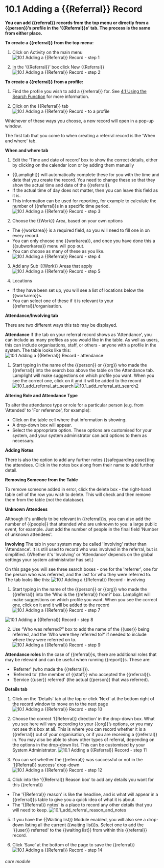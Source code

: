 # 10.1 Adding a {{Referral}} Record

**You can add {{referral}} records from the top menu or directly from a {{person}}’s profile in the ‘{{Referral}}s’ tab. The process is the same from either place.**

**To create a {{referral}} from the top menu:**

1. Click on Activity on the main menu
![10.1 Adding a {{Referral}} Record - step 1](10.1_Adding_a_Referral_Record_im_1.png)

2. In the ‘{{Referral}}’ box click New {{Referral}}
![10.1 Adding a {{Referral}} Record - step 2](10.1_Adding_a_Referral_Record_im_2.png)

**To create a {{referral}} from a profile:**

1. Find the profile you wish to add a {{referral}} for. See [4.1 Using the Search Function](/help/index/p/4.1) for more information.

2. Click on the {{Referral}} tab
![10.1 Adding a {{Referral}} Record - to a profile](10.1_add_referrals_profile.png)

Whichever of these ways you choose, a new record will open in a pop-up window.  

The first tab that you come to when creating a referral record is the 'When and where' tab.

**When and where tab**
1. Edit the ‘Time and date of record’ box to show the correct details, either by clicking on the calendar icon or by adding them manually
- {{Lamplight}} will automatically complete these for you with the time and date that you create the record. You need to change these so that they show the actual time and date of the {{referral}}.
- If the actual time of day does not matter, then you can leave this field as it is.
- This information can be used for reporting, for example to calculate the number of {{referral}}s in a specific time period.
![10.1 Adding a {{Referral}} Record - step 3](10.1_Adding_a_Referral_Record_im_3.png)

2. Choose the {{Work}} Area, based on your own options
- The {{workarea}} is a required field, so you will need to fill one in on every record.
- You can only choose one {{workarea}}, and once you have done this a {{subworkarea}} menu will pop out.
- You can choose as many of these as you like.
![10.1 Adding a {{Referral}} Record - step 4](10.1_Adding_a_Referral_Record_im_4.png)

3. Add any Sub-{{Work}} Areas that apply
![10.1 Adding a {{Referral}} Record - step 5](10.1_Adding_a_Referral_Record_im_5.png)

4. Locations
- If they have been set up, you will see a list of locations below the {{workarea}}s.
- You can select one of these if it is relevant to your {{referral}}/organisation.

**Attendance/Involving tab**

There are two different ways this tab may be displayed.

**Attendance**
If the tab on your referral record shows as 'Attendance', you can include as many profiles as you would like in the table. As well as users, this can include organisations, staff, or others - anyone with a profile in the system. The table looks like this:
![10.1 Adding a {{Referral}} Record - attendance](10.1_add_referral_attendance.png)

1. Start typing in the name of the {{person}} or {{org}} who made the {{referral}} into the search box above the table on the Attendance tab. Lamplight will make suggestions on which profile you want. When you see the correct one, click on it and it will be added to the record
![10.1_add_referral_att_search](10.1_add_referral_att_search.png)
![10.1_add_referral_att_search2](10.1_add_referral_att_search2.png)

**Altering Role and Attendance Type**

To alter the attendance type or role for a particular person (e.g. from 'Attended' to 'For reference', for example):

- Click on the table cell where that information is showing.
- A drop-down box will appear.
- Select the appropriate option. These options are customised for your system, and your system administrator can add options to them as necessary.

**Adding Notes**

There is also the option to add any further notes {{safeguarding case}}ing the attendees. Click in the notes box along from their name
to add further detail.

**Removing Someone from the Table**

To remove someone added in error, click the delete box - the right-hand table cell of the row you wish to delete. This
will check and then remove them from the table (not the database).

**Unknown Attendees**

Although it's unlikely to be relevant in {{referral}}s, you can also add the number of {{people}} that attended who are
unknown to you: a large public event, for example. Just add the number of people in the final field 'Number of unknown
attendees'.

**Involving**
The tab in your system may be called 'Involving' rather than 'Attendance'. It is still used to record who was involved in the referral, but is simplified. (Whether it's 'Involving' or 'Attendance' depends on the global settings your system administrator has set.)

On this page you will see three search boxes - one for the 'referrer', one for the person who was referred, and the last for who they were referred to. The tab looks like this:
![10.1 Adding a {{Referral}} Record - involving](10.1_add_referral_involving.png)

1. Start typing in the name of the {{person}} or {{org}} who made the {{referral}} into the ‘Who is the {{referral}} from?’ box. Lamplight will make suggestions on which profile you want. When you see the correct one, click on it and it will be added to the record
![10.1 Adding a {{Referral}} Record - step 7](10.1_Adding_a_Referral_Record_im_7.png)

![10.1 Adding a {{Referral}} Record - step 8](10.1_Adding_a_Referral_Record_im_8.png)

2. Use “Who was referred?” box to add the name of the {{user}} being referred, and the ‘Who were they referred to?’ if needed to include where they were referred on to.
![10.1 Adding a {{Referral}} Record - step 9](10.1_Adding_a_Referral_Record_im_9.png)


**Attendance roles**
In the case of {{referral}}s, there are additional roles that may be relevant and can be useful when running
{{report}}s. These are:

- 'Referrer' (who made the {{referral}}).
- 'Referred to' (the member of {{staff}} who accepted the {{referral}}).
- 'Service {{user}} referred' (the actual {{person}} that was referred).


**Details tab**
1. Click on the ‘Details’ tab at the top or click ‘Next’ at the bottom right of the record window to move on to the next page
![10.1 Adding a {{Referral}} Record - step 10](10.1_Adding_a_Referral_Record_im_10.png)

2. Choose the correct ‘{{Referral}} direction’ in the drop-down box. What you see here will vary according to your {{org}}’s options, or you may not see this box at all.
This is where you can record whether it is a {{referral}} out of your organisation, or if you are receiving a {{referral}} in. You may also be able to show other types of referral, depending on the options in the drop-down list. This can be customised by your System Administrator.
![10.1 Adding a {{Referral}} Record - step 11](10.1_Adding_a_Referral_Record_im_11.png)

3. You can set whether the {{referral}} was successful or not in the ‘{{Referral}} success’ drop-down
![10.1 Adding a {{Referral}} Record - step 12](10.1_Adding_a_Referral_Record_im_12.png)

4. Click into the ‘{{Referral}} Reason box’ to add any details you want for this {{referral}}
- The '{{Referral}} reason' is like the headline, and is what will appear in a {{referral}}s table to give you a quick idea of what it is about. 
- The '{{Referral}} notes' is a place to record any other details that you will need to keep.
![10.1_add_referral_reason_and_notes](10.1_add_referral_reason_and_notes.png)

5. If you have the {{Waiting list}} Module enabled, you will also see a drop-down listing all the current {{waiting list}}s. Select one to add the '{{user}} referred' to the {{waiting list}} from within this {{referral}} record.  

6. Click ‘Save’ at the bottom of the page to save the {{referral}}
![10.1 Adding a {{Referral}} Record - step 14](10.1_Adding_a_Referral_Record_im_14.png)


###### core module
